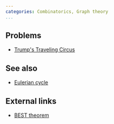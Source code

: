 ```yaml
---
categories: Combinatorics, Graph theory
...
```


## Problems
- [Trump's Traveling Circus](https://www.hackerrank.com/contests/usc-acm-350-code-a-thon-2016/challenges/trumps-traveling-circus)

## See also
- [Eulerian cycle]()

## External links
- [BEST theorem](https://en.wikipedia.org/wiki/BEST_theorem)
